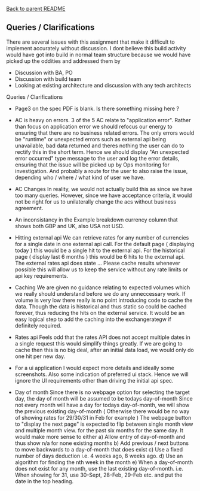 [Back to parent README](./README.md)

## Queries / Clarifications
There are several issues with this assignment that make it difficult to implement accurately without discussion.
I dont believe this build activity would have got into build in normal team structure because we would have picked up the oddities and addressed them by
* Discussion with BA, PO
* Discussion with build team
* Looking at existing architecture and discussion with any tech architects

Queries / Clarifications
* Page3 on the spec PDF is blank. Is there something missing here ?

* AC is heavy on errors.
3 of the 5 AC relate to "application error". Rather than focus on application error we should refocus our energy to ensuring that there are no business related errors.
The only errors would be "runtime" or unexpected errors such as external api being unavailable, bad data returned and theres nothing the user can do to rectify this in the short term.
Hence we should display "An unexpected error occurred" type message to the user and log the error details, ensuring that the issue will be picked up by Ops monitoring for investigation.
And probably a route for the user to also raise the issue, depending who / where / what kind of user we have.

* AC Changes
In reality, we would not actually build this as since we have too many queries.
However, since we have acceptance criteria, it would not be right for us to unilaterally change the acs without business agreement.

* An inconsistancy in the Example breakdown currency column that shows both GBP and UK, also USA not USD.

* Hitting external api
We can retrieve rates for any number of currencies for a single date in one external api call.
For the default page ( displaying today ) this would be a single hit to the external api.
For the historical page ( display last 6 months ) this would be 6 hits to the external api.
The external rates api does state
... Please cache results whenever possible this will allow us to keep the service without any rate limits or api key requirements.

* Caching
We are given no guidance relating to expected volumes which we really should understand before we do any unneccessary work.
If volume is very low there really is no point introducing code to cache the data.
Though the data is historical and thus static so could be cached forever, thus reducing the hits on the external service.
It would be an easy logical step to add the caching into the exchangerategw if definitely required.

* Rates api
Feels odd that the rates API does not accept multiple dates in a single request this would simplify things greatly.
If we are going to cache then this is no big deal, after an initial data load, we would only do one hit per new day.

* For a ui application I would expect more details and ideally some screenshots. Also some indication of preferred ui stack.
Hence we will ignore the UI requirements other than driving the initial api spec.

* Day of month
Since there is no webpage option for selecting the target day, the day of month will be assumed to be todays day-of-month
Since not every month will have a day for todays day-of-month, we will show the previous existing day-of-month
( Otherwise there would be no way of showing rates for 29/30/31 in Feb for example )
The webpage button to "display the next page" is expected to flip between single month view and multiple month view.
for the past six months for the same day.
It would make more sense to either
a) Allow entry of day-of-month and thus show n/a for none existing months
b) Add previous / next buttons to move backwards to a day-of-month that does exist
c) Use a fixed number of days deduction i.e. 4 weeks ago, 8 weeks ago.
d) Use an algorithm for finding the nth week in the month
e) When a day-of-month does not exist for any month, use the last existing day-of-month. i.e. When showing for 31, use 30-Sept, 28-Feb, 29-Feb etc.
and put the date in the top heading.
